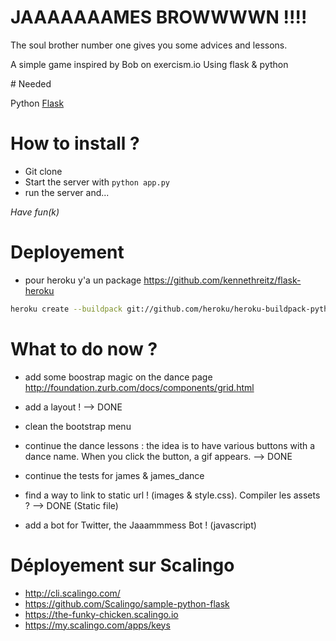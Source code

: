 # JAAAAAAAMES BROWWWWN !!!!

The soul brother number one gives you some advices and lessons.

A simple game inspired by Bob on exercism.io
Using flask & python

# Needed 

Python
[Flask](http://flask.pocoo.org/)

# How to install ?

- Git clone
- Start the server with `python app.py`
- run the server
and...

*Have fun(k)*

# Deployement

- pour heroku y'a un package https://github.com/kennethreitz/flask-heroku

```bash
heroku create --buildpack git://github.com/heroku/heroku-buildpack-python.git
```

# What to do now ?

- add some boostrap magic on the dance page http://foundation.zurb.com/docs/components/grid.html

- add a layout ! --> DONE
- clean the bootstrap menu


- continue the dance lessons : the idea is to have various buttons with a dance name. When you click the button, a gif appears. --> DONE

- continue the tests for james & james_dance

- find a way to link to static url ! (images & style.css). Compiler les assets ? --> DONE (Static file)

- add a bot for Twitter, the Jaaammmess Bot ! (javascript)

# Déployement sur Scalingo

- http://cli.scalingo.com/
- https://github.com/Scalingo/sample-python-flask
- https://the-funky-chicken.scalingo.io
- https://my.scalingo.com/apps/keys
